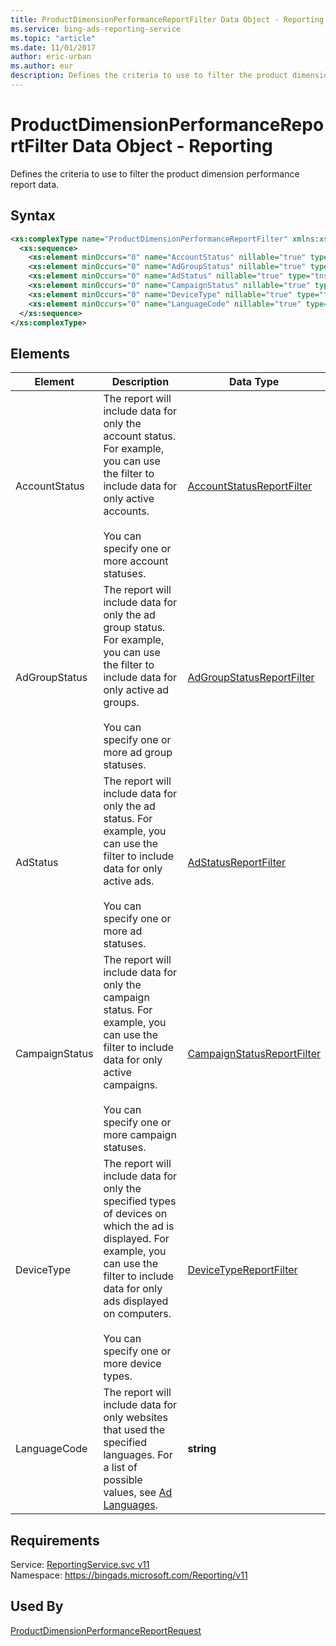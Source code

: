 ```yaml
---
title: ProductDimensionPerformanceReportFilter Data Object - Reporting
ms.service: bing-ads-reporting-service
ms.topic: "article"
ms.date: 11/01/2017
author: eric-urban
ms.author: eur
description: Defines the criteria to use to filter the product dimension performance report data.
---
```

# ProductDimensionPerformanceReportFilter Data Object - Reporting
Defines the criteria to use to filter the product dimension performance report data.

## Syntax
```xml
<xs:complexType name="ProductDimensionPerformanceReportFilter" xmlns:xs="http://www.w3.org/2001/XMLSchema">
  <xs:sequence>
    <xs:element minOccurs="0" name="AccountStatus" nillable="true" type="tns:AccountStatusReportFilter" />
    <xs:element minOccurs="0" name="AdGroupStatus" nillable="true" type="tns:AdGroupStatusReportFilter" />
    <xs:element minOccurs="0" name="AdStatus" nillable="true" type="tns:AdStatusReportFilter" />
    <xs:element minOccurs="0" name="CampaignStatus" nillable="true" type="tns:CampaignStatusReportFilter" />
    <xs:element minOccurs="0" name="DeviceType" nillable="true" type="tns:DeviceTypeReportFilter" />
    <xs:element minOccurs="0" name="LanguageCode" nillable="true" type="q24:ArrayOfstring" xmlns:q24="http://schemas.microsoft.com/2003/10/Serialization/Arrays" />
  </xs:sequence>
</xs:complexType>
```

## <a name="elements"></a>Elements

|Element|Description|Data Type|
|-----------|---------------|-------------|
|<a name="accountstatus"></a>AccountStatus|The report will include data for only the account status. For example, you can use the filter to include data for only active accounts.<br /><br />You can specify one or more account statuses.|[AccountStatusReportFilter](accountstatusreportfilter.md)|
|<a name="adgroupstatus"></a>AdGroupStatus|The report will include data for only the ad group status. For example, you can use the filter to include data for only active ad groups.<br /><br />You can specify one or more ad group statuses.|[AdGroupStatusReportFilter](adgroupstatusreportfilter.md)|
|<a name="adstatus"></a>AdStatus|The report will include data for only the ad status. For example, you can use the filter to include data for only active ads.<br /><br />You can specify one or more ad statuses.|[AdStatusReportFilter](adstatusreportfilter.md)|
|<a name="campaignstatus"></a>CampaignStatus|The report will include data for only the campaign status. For example, you can use the filter to include data for only active campaigns.<br /><br />You can specify one or more campaign statuses.|[CampaignStatusReportFilter](campaignstatusreportfilter.md)|
|<a name="devicetype"></a>DeviceType|The report will include data for only the specified types of devices on which the ad is displayed. For example, you can use the filter to include data for only ads displayed on computers.<br /><br />You can specify one or more device types.|[DeviceTypeReportFilter](devicetypereportfilter.md)|
|<a name="languagecode"></a>LanguageCode|The report will include data for only websites that used the specified languages. For a list of possible values, see [Ad Languages](~/guides/ad-languages.md).|**string**|

## Requirements
Service: [ReportingService.svc v11](https://reporting.api.bingads.microsoft.com/Api/Advertiser/Reporting/v11/ReportingService.svc)  
Namespace: https://bingads.microsoft.com/Reporting/v11  

## Used By
[ProductDimensionPerformanceReportRequest](productdimensionperformancereportrequest.md)  
